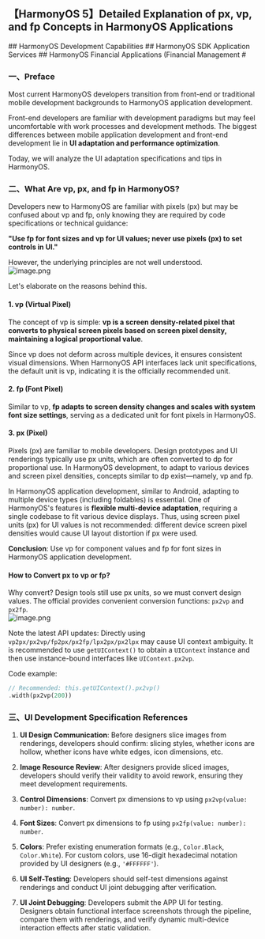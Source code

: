 ## 【HarmonyOS 5】Detailed Explanation of px, vp, and fp Concepts in HarmonyOS Applications  

\## HarmonyOS Development Capabilities ## HarmonyOS SDK Application Services ## HarmonyOS Financial Applications (Financial Management #  


### 一、Preface  
Most current HarmonyOS developers transition from front-end or traditional mobile development backgrounds to HarmonyOS application development.  

Front-end developers are familiar with development paradigms but may feel uncomfortable with work processes and development methods. The biggest differences between mobile application development and front-end development lie in **UI adaptation and performance optimization**.  

Today, we will analyze the UI adaptation specifications and tips in HarmonyOS.  


### 二、What Are vp, px, and fp in HarmonyOS?  
Developers new to HarmonyOS are familiar with pixels (px) but may be confused about vp and fp, only knowing they are required by code specifications or technical guidance:  

**"Use fp for font sizes and vp for UI values; never use pixels (px) to set controls in UI."**  

However, the underlying principles are not well understood.  
![image.png](https://gonline-file.oss-cn-shenzhen.aliyuncs.com/file/png/2025-06-14/fbf04c2ba78341cabb27ff081bad0fac.png 'image.png')  

Let's elaborate on the reasons behind this.  

#### 1. vp (Virtual Pixel)  
The concept of vp is simple: **vp is a screen density-related pixel that converts to physical screen pixels based on screen pixel density, maintaining a logical proportional value**.  

Since vp does not deform across multiple devices, it ensures consistent visual dimensions. When HarmonyOS API interfaces lack unit specifications, the default unit is vp, indicating it is the officially recommended unit.  

#### 2. fp (Font Pixel)  
Similar to vp, **fp adapts to screen density changes and scales with system font size settings**, serving as a dedicated unit for font pixels in HarmonyOS.  

#### 3. px (Pixel)  
Pixels (px) are familiar to mobile developers. Design prototypes and UI renderings typically use px units, which are often converted to dp for proportional use. In HarmonyOS development, to adapt to various devices and screen pixel densities, concepts similar to dp exist—namely, vp and fp.  

In HarmonyOS application development, similar to Android, adapting to multiple device types (including foldables) is essential. One of HarmonyOS's features is **flexible multi-device adaptation**, requiring a single codebase to fit various device displays. Thus, using screen pixel units (px) for UI values is not recommended: different device screen pixel densities would cause UI layout distortion if px were used.  

**Conclusion**: Use vp for component values and fp for font sizes in HarmonyOS application development.  

#### How to Convert px to vp or fp?  
Why convert? Design tools still use px units, so we must convert design values. The official provides convenient conversion functions: `px2vp` and `px2fp`.  
![image.png](https://gonline-file.oss-cn-shenzhen.aliyuncs.com/file/png/2025-06-14/d2f1e10f7c8040dfb174c1b2da5d0773.png 'image.png')  

Note the latest API updates: Directly using `vp2px/px2vp/fp2px/px2fp/lpx2px/px2lpx` may cause UI context ambiguity. It is recommended to use `getUIContext()` to obtain a `UIContext` instance and then use instance-bound interfaces like `UIContext.px2vp`.  

Code example:  
```dart  
// Recommended: this.getUIContext().px2vp()  
.width(px2vp(200))  
```  


### 三、UI Development Specification References  

1. **UI Design Communication**: Before designers slice images from renderings, developers should confirm: slicing styles, whether icons are hollow, whether icons have white edges, icon dimensions, etc.  

2. **Image Resource Review**: After designers provide sliced images, developers should verify their validity to avoid rework, ensuring they meet development requirements.  

3. **Control Dimensions**: Convert px dimensions to vp using `px2vp(value: number): number`.  

4. **Font Sizes**: Convert px dimensions to fp using `px2fp(value: number): number`.  

5. **Colors**: Prefer existing enumeration formats (e.g., `Color.Black`, `Color.White`). For custom colors, use 16-digit hexadecimal notation provided by UI designers (e.g., `'#FFFFFF'`).  

6. **UI Self-Testing**: Developers should self-test dimensions against renderings and conduct UI joint debugging after verification.  

7. **UI Joint Debugging**: Developers submit the APP UI for testing. Designers obtain functional interface screenshots through the pipeline, compare them with renderings, and verify dynamic multi-device interaction effects after static validation.